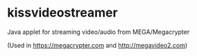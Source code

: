 kissvideostreamer
=================

Java applet for streaming video/audio from MEGA/Megacrypter

(Used in https://megacrypter.com and http://megavideo2.com)
